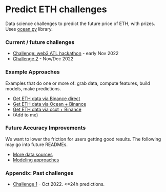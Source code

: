 # Predict ETH challenges

Data science challenges to predict the future price of ETH, with prizes. Uses [ocean.py](https://github.com/oceanprotocol/ocean.py) library.

### Current / future challenges
- [Challenge: web3 ATL hackathon](predict-eth-h1.md) - early Nov 2022
- [Challenge 2](predict-eth2.md) - Nov/Dec 2022

### Example Approaches

Examples that do one or more of: grab data, compute features, build models, make predictions.

- [Get ETH data via Binance direct](examples/get-data-binance-direct.md)
- [Get ETH data via Ocean + Binance](examples/get-data-ocean-binance.md)
- [Get ETH data via ccxt + Binance](examples/get-data-ccxt-binance.md)
- (Add to me)

### Future Accuracy Improvements

We want to lower the friction for users getting good results. The following may go into future READMEs.

- [More data sources](data-sources.md)
- [Modeling approaches](modeling.md)

### Appendix: Past challenges
- [Challenge 1](predict-eth1.md) - Oct 2022. <=24h predictions.
